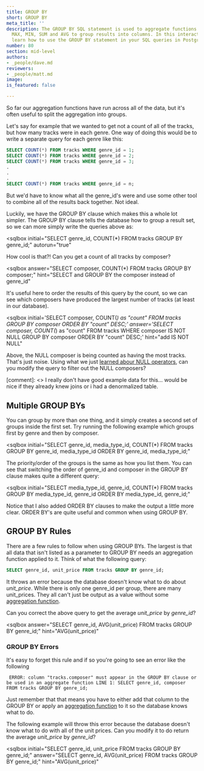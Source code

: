 ```yaml
---
title: GROUP BY
short: GROUP BY
meta_title: ''
description: The GROUP BY SQL statement is used to aggregate functions like COUNT,
  MAX, MIN, SUM and AVG to group results into columns. In this interactive SQL tutorial,
  learn how to use the GROUP BY statement in your SQL queries in PostgreSQL.
number: 80
section: mid-level
authors:
- _people/dave.md
reviewers:
- _people/matt.md
image:
is_featured: false

---
```

So far our aggregation functions have run across all of the data, but it's often useful to split the aggregation into groups.

Let's say for example that we wanted to get not a count of all of the tracks, but how many tracks were in each genre.  One way of doing this would be to write a separate query for each genre like this:

```sql
SELECT COUNT(*) FROM tracks WHERE genre_id = 1;
SELECT COUNT(*) FROM tracks WHERE genre_id = 2;
SELECT COUNT(*) FROM tracks WHERE genre_id = 3;
.
.
.
SELECT COUNT(*) FROM tracks WHERE genre_id = n;
```

But we'd have to know what all the genre_id's were and use some other tool to combine all of the results back together.  Not ideal.

Luckily, we have the GROUP BY clause which makes this a whole lot simpler.  The GROUP BY clause tells the database how to group a result set, so we can more simply write the queries above as:

<sqlbox
  initial="SELECT genre_id, COUNT(*) FROM tracks GROUP BY genre_id;"
  autorun="true"
  ></sqlbox>

How cool is that?!  Can you get a count of all tracks by composer?

<sqlbox
  answer="SELECT composer, COUNT(*) FROM tracks GROUP BY composer;"
  hint="SELECT and GROUP BY the composer instead of genre_id"
  ></sqlbox>

It's useful here to order the results of this query by the count, so we can see which composers have produced the largest number of tracks (at least in our database).

<sqlbox
  initial='SELECT composer, COUNT(*) as "count" FROM tracks GROUP BY composer ORDER BY "count" DESC;'
  answer='SELECT composer, COUNT(*) as "count" FROM tracks WHERE composer IS NOT NULL GROUP BY composer ORDER BY "count" DESC;'
  hint="add IS NOT NULL"
  ></sqlbox>

  Above, the NULL composer is being counted as having the most tracks. That's just noise. Using what we just [learned abour NULL operators](https://chartio.com/learn/sql/operators/), can you modify the query to filter out the NULL composers?

[comment]: <> I really don't have good example data for this... would be nice if they already knew joins or i had a denormalized table.

## Multiple GROUP BYs

You can group by more than one thing, and it simply creates a second set of groups inside the first set.  Try running the following example which groups first by genre and then by composer.  

<sqlbox
  initial="SELECT genre_id, media_type_id, COUNT(*) FROM tracks GROUP BY genre_id, media_type_id ORDER BY genre_id, media_type_id;"
></sqlbox>

The priority/order of the groups is the same as how you list them.  You can see that switching the order of genre_id and composer in the GROUP BY clause makes quite a different query:

<sqlbox
  initial="SELECT media_type_id, genre_id, COUNT(*) FROM tracks GROUP BY media_type_id, genre_id ORDER BY  media_type_id, genre_id;"
></sqlbox>

Notice that I also added ORDER BY clauses to make the output a little more clear.  ORDER BY's are quite useful and common when using GROUP BY.

## GROUP BY Rules

There are a few rules to follow when using GROUP BYs.  The largest is that all data that isn't listed as a parameter to GROUP BY needs an aggregation function applied to it.  Think of what the following query:

```sql
SELECT genre_id, unit_price FROM tracks GROUP BY genre_id;
```

It throws an error because the database doesn't know what to do about *unit_price*.  While there is only one genre_id per group, there are many unit_prices.  They all can't just be output as a value without some [aggregation function](https://chartio.com/learn/sql/aggregate/).

Can you correct the above query to get the average *unit_price* by *genre_id*?

<sqlbox
  answer="SELECT genre_id, AVG(unit_price) FROM tracks GROUP BY genre_id;"
  hint="AVG(unit_price)"
></sqlbox>

### GROUP BY Errors

It's easy to forget this rule and if so you're going to see an error like the following

``` ERROR: column "tracks.composer" must appear in the GROUP BY clause or be used in an aggregate function LINE 1: SELECT genre_id, composer FROM tracks GROUP BY genre_id;```

Just remember that that means you have to either add that column to the GROUP BY or apply an [aggregation function](https://chartio.com/learn/sql/aggregate/) to it so the database knows what to do.

The following example will throw this error because the database doesn't know what to do with all of the unit prices.  Can you modify it to do return the average *unit_price* by *genre_id*?

<sqlbox
  initial="SELECT genre_id, unit_price FROM tracks GROUP BY genre_id;"
  answer="SELECT genre_id, AVG(unit_price) FROM tracks GROUP BY genre_id;"
  hint="AVG(unit_price)"
  ></sqlbox>
